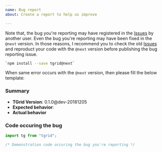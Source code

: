 ```yaml
---
name: Bug report
about: Create a report to help us improve

---
```


Note that, the bug you're reporting may have registered in the [Issues](https://github.com/samchon/tgrid/search?type=Issues) by another user. Even the bug you're reporting may have been fixed in the `@next` version. In those reasons, I recommend you to check the old [Issues](https://github.com/samchon/tgrid/search?type=Issues) and reproduct your code with the `@next` version before publishing the bug reporting issue.

```bash
`npm install --save tgrid@next`
```

When same error occurs with the `@next` version, then please fill the below template:

### Summary
  - **TGrid Version**: 0.1.0@dev-20181205
  - **Expected behavior**: 
  - **Actual behavior**

### Code occuring the bug
```typescript
import tg from "tgrid";

/* Demonstration code occuring the bug you're reporting */
```
